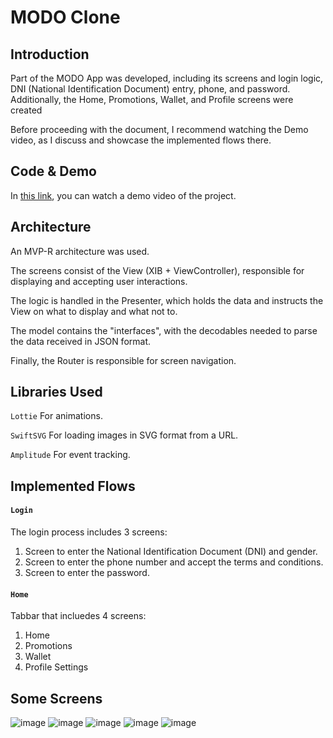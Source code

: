# MODO Clone

## Introduction 

Part of the MODO App was developed, including its screens and login logic, DNI (National Identification Document) entry, phone, and password. Additionally, the Home, Promotions, Wallet, and Profile screens were created

Before proceeding with the document, I recommend watching the Demo video, as I discuss and showcase the implemented flows there.

## Code & Demo

In [this link](https://drive.google.com/file/d/1S9Jh5JetOUAyyLDW0MXBXjkzxBYeu8pS/view), you can watch a demo video of the project.

## Architecture

An MVP-R architecture was used.

The screens consist of the View (XIB + ViewController), responsible for displaying and accepting user interactions.

The logic is handled in the Presenter, which holds the data and instructs the View on what to display and what not to.

The model contains the "interfaces", with the decodables needed to parse the data received in JSON format.

Finally, the Router is responsible for screen navigation.

## Libraries Used

`Lottie` For animations.

`SwiftSVG` For loading images in SVG format from a URL.

`Amplitude` For event tracking.


## Implemented Flows

#### `Login`

The login process includes 3 screens:

1. Screen to enter the National Identification Document (DNI) and gender.
2. Screen to enter the phone number and accept the terms and conditions.
3. Screen to enter the password.

#### `Home`

Tabbar that incluedes 4 screens:

1. Home
2. Promotions
3. Wallet
4. Profile Settings

## Some Screens

![image](https://github.com/nahuelglalin/MODO-clone/assets/78276469/ab47b78d-8fc9-467e-a64b-e50837dfac94)
![image](https://github.com/nahuelglalin/MODO-clone/assets/78276469/2e64d3e2-59c9-4c81-931e-d20451a6bc51)
![image](https://github.com/nahuelglalin/MODO-clone/assets/78276469/7c883d2c-df19-4c1e-99f6-9d275f8a1a50)
![image](https://github.com/nahuelglalin/MODO-clone/assets/78276469/c1927bd6-e2f6-4f43-940b-0fff56f2597c)
![image](https://github.com/nahuelglalin/MODO-clone/assets/78276469/8e02e9b6-9be6-4c7e-aef4-171985ec59db)



